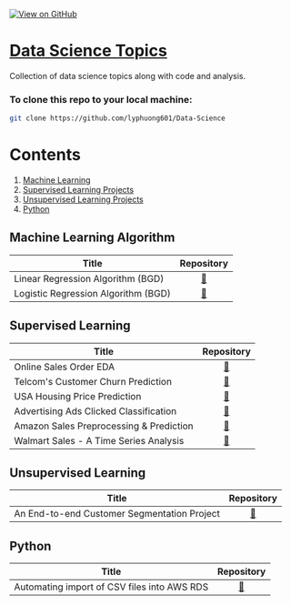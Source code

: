 [![View on GitHub](https://img.shields.io/badge/GitHub-View_on_GitHub-blue?logo=GitHub)](https://github.com/lyphuong601/Data-Science)  

# [Data Science Topics](https://github.com/lyphuong601/Data-Science)
Collection of data science topics along with code and analysis.

### To clone this repo to your local machine:
```bash
git clone https://github.com/lyphuong601/Data-Science
```

# Contents
1. [Machine Learning](#machine-learning)
2. [Supervised Learning Projects](#supervised-learning)
2. [Unsupervised Learning Projects](#unsupervised-learning)
3. [Python](#python)



## Machine Learning Algorithm

| Title        | Repository  |
| ------------- | :-----:|
| Linear Regression Algorithm (BGD) | [🔗](https://github.com/lyphuong601/Data-Science/tree/main/linear-regression-BGD-deployment)
| Logistic Regression Algorithm (BGD) | [🔗](https://github.com/lyphuong601/Data-Science/tree/main/customer-ads-click-prediction)


## Supervised Learning

| Title        | Repository  |
| ------------- | :-----:|
| Online Sales Order EDA| [🔗](https://github.com/lyphuong601/data-science/tree/main/online-sales-order-EDA)
| Telcom's Customer Churn Prediction | [🔗](https://github.com/lyphuong601/data-science/tree/main/Telco-customer-churn)
| USA Housing Price Prediction | [🔗](https://github.com/lyphuong601/data-science/tree/main/usa-house-price-prediction)
| Advertising Ads Clicked Classification | [🔗](https://github.com/lyphuong601/data-science/tree/main/advertising-ads-click-classification)
| Amazon Sales Preprocessing & Prediction | [🔗]()
| Walmart Sales - A Time Series Analysis | [🔗]()

## Unsupervised Learning

| Title        | Repository  |
| ------------- | :-----:|
| An End-to-end Customer Segmentation Project | [🔗]()

## Python

| Title        | Repository  |
| ------------- | :-----:|
| Automating import of CSV files into AWS RDS | [🔗](https://github.com/lyphuong601/data-science/tree/main/automate-import-csv-to-aws)

